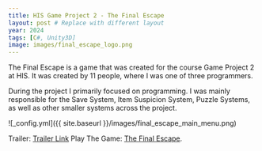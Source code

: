 ```yaml
---
title: HIS Game Project 2 - The Final Escape
layout: post # Replace with different layout
year: 2024
tags: [C#, Unity3D]
image: images/final_escape_logo.png
---
```


The Final Escape is a game that was created for the course Game Project 2 at HIS. It was created by 11 people, where I was one of three programmers.

During the project I primarily focused on programming. I was mainly responsible for the Save System, Item Suspicion System, Puzzle Systems, as well as other smaller systems across the project.

![_config.yml]({{ site.baseurl }}/images/final_escape_main_menu.png)

Trailer: [Trailer Link](https://www.youtube.com/watch?v=FHm8R9FZCms)
Play The Game: [The Final Escape](https://gr8games.itch.io/the-final-escape).